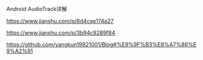 

Android AudioTrack详解

https://www.jianshu.com/p/6d4cee174a27

https://www.jianshu.com/p/3b94c9289f84

https://github.com/yangkun19921001/Blog#%E9%9F%B3%E8%A7%86%E9%A2%91
